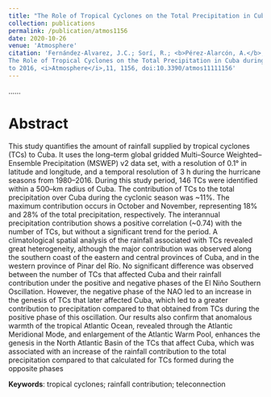 ```yaml
---
title: "The Role of Tropical Cyclones on the Total Precipitation in Cuba during the Hurricane Season from 1980 to 2016"
collection: publications
permalink: /publication/atmos1156
date: 2020-10-26
venue: 'Atmosphere'
citation: 'Fernández-Alvarez, J.C.; Sorí, R.; <b>Pérez-Alarcón, A.</b>; Nieto, R.; Gimeno, L.(2020).
The Role of Tropical Cyclones on the Total Precipitation in Cuba during the Hurricane Season from 1980
to 2016, <i>Atmosphere</i>,11, 1156, doi:10.3390/atmos11111156'
---
```

......  

# Abstract

This study quantifies the amount of rainfall supplied by tropical cyclones (TCs) to Cuba. It uses the long–term global gridded 
Multi–Source Weighted–Ensemble Precipitation (MSWEP) v2 data set, with a resolution of 0.1° in latitude and longitude, and a temporal
resolution of 3 h during the hurricane seasons from 1980–2016. During this study period, 146 TCs were identified within a 500–km 
radius of Cuba. The contribution of TCs to the total precipitation over Cuba during the cyclonic season was ~11%. The maximum
contribution occurs in October and November, representing 18% and 28% of the total precipitation, respectively. The interannual
precipitation contribution shows a positive correlation (~0.74) with the number of TCs, but without a significant trend for the 
period. A climatological spatial analysis of the rainfall associated with TCs revealed great heterogeneity, although the major 
contribution was observed along the southern coast of the eastern and central provinces of Cuba, and in the western province of 
Pinar del Río. No significant difference was observed between the number of TCs that affected Cuba and their rainfall contribution 
under the positive and negative phases of the El Niño Southern Oscillation. However, the negative phase of the NAO led to an increase 
in the genesis of TCs that later affected Cuba, which led to a greater contribution to precipitation compared to that obtained from 
TCs during the positive phase of this oscillation. Our results also confirm that anomalous warmth of the tropical Atlantic Ocean, 
revealed through the Atlantic Meridional Mode, and enlargement of the Atlantic Warm Pool, enhances the genesis in the North 
Atlantic Basin of the TCs that affect Cuba, which was associated with an increase of the rainfall contribution to the total
precipitation compared to that calculated for TCs formed during the opposite phases


<b>Keywords</b>:  tropical cyclones; rainfall contribution; teleconnection


